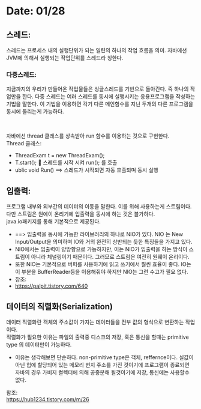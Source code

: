 # Date: 01/28

## 스레드:  
스레드는 프로세스 내의 실행단위가 되는 일련의 하나의 작업 흐름을 의미. 자바에선 JVM에 의해서 실행되는 작업단위를 스레드라 칭한다.  

### 다중스레드:  
지금까지의 우리가 만들어온 작업물들은 싱글스레드를 기반으로 돌아간다. 즉 하나의 작업만을 한다. 다중 스레드는 여러 스레드를 동시에 
실행시키는 응용프로그램을 작성하는 기법을 말한다. 이 기법을 이용하면 각기 다른 메인함수를 지닌 두개의 다른 프로그램을 동시에 돌리는게 가능하다.  

</br>

자바에선 thread 클래스를 상속받아 run 함수를 이용하는 것으로 구현한다.  
Thread 클래스:
  * ThreadExam t = new ThreadExam();
  * T.start();  스레드를 시작 시켜 run(); 를 호출
  * ublic void Run() ==> 스레드가 시작되면 자동 호츨되며 동시 실행    


## 입출력:  
프로그램 내부와 외부간의 데이터의 이동을 말한다. 이를 위해 사용하는게 스트림이다. 다만 스트림은 원에이 온리기에 입출력을 동시에 하는 것은 블가하다.  
java.io패키지를 통해 기본적으로 제공된다.  
 * ==> 입출력을 동시에 가능한 라이브러리의 하나로 NIO가 있다. NIO 는 New Input/Output을 의미하며 IO와 거의 완전히 상반되는 듯한 특징들을 가지고 있다.   
  * NIO에서는 입출력이 양방향으로 가능하지만, 이는 NIO가 입출력을 하는 방식이 스트림이 아니라 체널링이기 때문이다. 그러므로 스트림은 여전히 원웨이 온리이다.  
  * 또한 NIO는 기본적으로 버퍼를 사용하기에 읽고 쓰기에서 훨씬 효율이 좋다. IO는 이 부분을 BufferReader등을 이용해줘야 하지만 NIO는 그런 수고가 필요 없다.  
  * 참조:  
  * https://palpit.tistory.com/640 

## 데이터의 직렬화(Serialization)  
데이터 직렬화란 객체의 주소값이 가지는 데이터들을 전부 값의 형식으로 변환하는 작업이다.  
직렬화가 필요한 이유는 파일의 출력중 디스크의 저장, 혹은 통신을 할때는 primitive type 의 데이터만이 가능하다.  
   * 이유는 생각해보면 단순하다. non-primitive type은 객체, reffernce이다. 실값이 아닌 힙에 할당되어 있는 메모리 번지 주소를 가진 것이기에 
   프로그램이 종료되면 자바의 경우 가비지 컬렉터에 의해 공중분해 될것이기에 저장, 통신에는 사용할수 없다.  
   
   참조:  
   https://hub1234.tistory.com/m/26  
   

